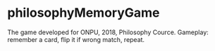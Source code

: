 # philosophyMemoryGame
The game developed for ONPU, 2018, Philosophy Cource. Gameplay: remember a card, flip it if wrong match, repeat. 

